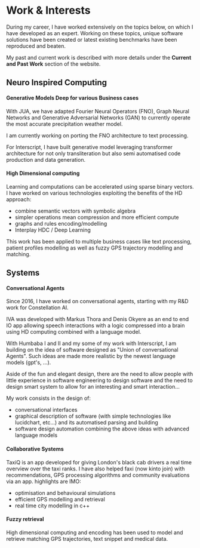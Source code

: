 # Work & Interests

During my career, I have worked extensively on the topics below, on which I have developed as an expert.
Working on these topics, unique software solutions have been created or latest existing benchmarks have been reproduced and beaten.

My past and current work is described with more details under the **Current and Past Work** section of the website.

## Neuro Inspired Computing

#### Generative Models Deep for various Business cases

With JUA, we have adapted Fourier Neural Operators (FNO), Graph Neural Networks and Generative Adversarial Networks (GAN) to currently operate the most accurate precipitation weather model.

I am currently working on porting the FNO architecture to text processing. 

For Interscript, I have built generative model leveraging transformer architecture for not only transliteration but also semi automatised code production and data generation.

#### High Dimensional computing

Learning and computations can be accelerated using sparse binary vectors. 
I have worked on various technologies exploiting the benefits of the HD approach:

* combine semantic vectors with symbolic algebra 
* simpler operations mean compression and more efficient compute
* graphs and rules encoding/modelling
* Interplay HDC / Deep Learning

This work has been applied to multiple business cases like text processing, patient profiles modelling as well as fuzzy GPS trajectory modelling and matching.


## Systems

#### Conversational Agents

Since 2016, I have worked on conversational agents, starting with my R&D work for Constellation AI.

IVA was developed with Markus Thora and Denis Okyere as an end to end IO app allowing speech interactions with a logic compressed into a brain using HD computing combined with a language model. 

With Humbaba I and II and my some of my work with Interscript, 
I am building on the idea of software designed as "Union of conversational Agents". Such ideas are made more realistic by the newest language models (gpt's, ...).

Aside of the fun and elegant design, there are the need to allow 
people with little experience in software engineering to design software
and the need to design smart system to allow for an interesting and smart interaction...

My work consists in the design of:
* conversational interfaces
* graphical description of software (with simple technologies like lucidchart, etc...) and its automatised parsing and building
* software design automation combining the above ideas with advanced language models


#### Collaborative Systems

TaxiQ is an app developed for giving London's black cab drivers a real time overview over the taxi ranks.
I have also helped faxi (now kinto join) with recommendations, GPS processing algorithms and community evaluations via an app. 
highlights are IMO:

* optimisation and behavioural simulations
* efficient GPS modelling and retrieval
* real time city modelling in c++


#### Fuzzy retrieval

High dimensional computing and encoding has been used to model and retrieve matching GPS trajectories, text snippet and medical data.
